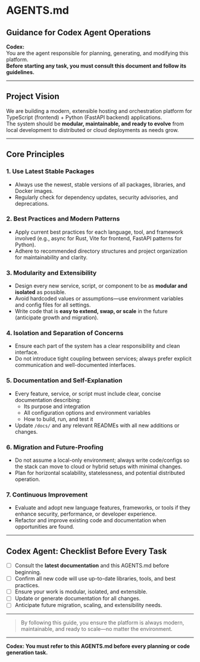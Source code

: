 # AGENTS.md

## Guidance for Codex Agent Operations

**Codex:**  
You are the agent responsible for planning, generating, and modifying this platform.  
**Before starting any task, you must consult this document and follow its guidelines.**

---

## Project Vision

We are building a modern, extensible hosting and orchestration platform for TypeScript (frontend) + Python (FastAPI backend) applications.  
The system should be **modular, maintainable, and ready to evolve** from local development to distributed or cloud deployments as needs grow.

---

## Core Principles

### 1. **Use Latest Stable Packages**

- Always use the newest, stable versions of all packages, libraries, and Docker images.
- Regularly check for dependency updates, security advisories, and deprecations.

### 2. **Best Practices and Modern Patterns**

- Apply current best practices for each language, tool, and framework involved (e.g., async for Rust, Vite for frontend, FastAPI patterns for Python).
- Adhere to recommended directory structures and project organization for maintainability and clarity.

### 3. **Modularity and Extensibility**

- Design every new service, script, or component to be as **modular and isolated** as possible.
- Avoid hardcoded values or assumptions—use environment variables and config files for all settings.
- Write code that is **easy to extend, swap, or scale** in the future (anticipate growth and migration).

### 4. **Isolation and Separation of Concerns**

- Ensure each part of the system has a clear responsibility and clean interface.
- Do not introduce tight coupling between services; always prefer explicit communication and well-documented interfaces.

### 5. **Documentation and Self-Explanation**

- Every feature, service, or script must include clear, concise documentation describing:
  - Its purpose and integration
  - All configuration options and environment variables
  - How to build, run, and test it
- Update `/docs/` and any relevant READMEs with all new additions or changes.

### 6. **Migration and Future-Proofing**

- Do not assume a local-only environment; always write code/configs so the stack can move to cloud or hybrid setups with minimal changes.
- Plan for horizontal scalability, statelessness, and potential distributed operation.

### 7. **Continuous Improvement**

- Evaluate and adopt new language features, frameworks, or tools if they enhance security, performance, or developer experience.
- Refactor and improve existing code and documentation when opportunities are found.

---

## Codex Agent: Checklist Before Every Task

- [ ] Consult the **latest documentation** and this AGENTS.md before beginning.
- [ ] Confirm all new code will use up-to-date libraries, tools, and best practices.
- [ ] Ensure your work is modular, isolated, and extensible.
- [ ] Update or generate documentation for all changes.
- [ ] Anticipate future migration, scaling, and extensibility needs.

---

> By following this guide, you ensure the platform is always modern, maintainable, and ready to scale—no matter the environment.

---

**Codex: You must refer to this AGENTS.md before every planning or code generation task.**
